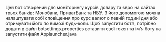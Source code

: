 Цей бот створений для моніторингу курсів долару та євро на сайтах трьох банків: Монобанк, ПриватБанк та НБУ. З його допомогою можна налаштувати собі сповіщення про курс валют о певній годині дня або отримувати його по вимозі будь-коли. Щоб запустити бота, потрібно додати в файл botsettings.properties вставити свої токен та ім'я боту на запустити файл Applauncher.java
